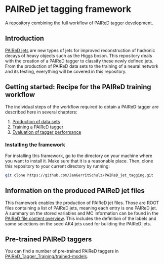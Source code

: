 # PAIReD jet tagging framework
A repository combining the full workflow of PAIReD tagger development.

## Introduction
[PAIReD jets](https://arxiv.org/abs/2311.11011) are new types of jets for improved reconstruction of hadronic decays of heavy objects such as the Higgs boson. This repository deals with the creation of a PAIReD tagger to classify these newly defined jets. From the production of PAIReD data sets to the training of a neural network and its testing, everything will be covered in this repository.

## Getting started: Recipe for the PAIReD training workflow
The individual steps of the workflow required to obtain a PAIReD tagger are described here in several chapters:
1. [Production of data sets](doc/workflow-recipe/production-datasets.md)
2. [Training a PAIReD tagger](doc/workflow-recipe/training-tagger.md)
3. [Evaluation of tagger performance]()

### Installing the framework
For installing this framework, go to the directory on your machine where you want to install it. Make sure that it is a reasonable place. Then, clone this repository to your current directory by running:
```bash
git clone https://github.com/JanGerritSchulz/PAIReD_jet_tagging.git
```

## Information on the produced PAIReD jet files
This framework enables the production of PAIReD jet files. Those are ROOT files containing a list of PAIReD jets, meaning each entry is one PAIReD jet. A summary on the stored variables and MC information can be found in the [PAIReD file content overview](./PAIReD_Data_Production/PFNano_to_PAIReD/notes/PAIReD_ROOT_file_content.md). This includes the definition of the labels and some selections on the seed AK4 jets used for building the PAIReD jets.

## Pre-trained PAIReD taggers
You can find a number of pre-trained PAIReD taggers in [PAIReD_Tagger_Training/trained-models](./PAIReD_Tagger_Training/trained-models/).
